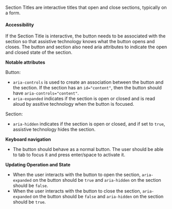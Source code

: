 Section Titles are interactive titles that open and close sections, typically on a form.

<h4 class="site-text-heading--label">Accessibility</h4>
If the Section Title is interactive, the button needs to be associated with the section so that assistive technology knows what the button opens and closes. The button and section also need aria attributes to indicate the open and closed state of the section.

**Notable attributes**

Button:
- `aria-controls` is used to create an association between the button and the section. If the section has an `id="content"`, then the button should have `aria-controls="content"`.
- `aria-expanded` indicates if the section is open or closed and is read aloud by assitive technology when the button is focused.

Section:
- `aria-hidden` indicates if the section is open or closed, and if set to `true`, assistive technology hides the section.


**Keyboard navigation**
- The button should behave as a normal button. The user should be able to tab to focus it and press enter/space to activate it.


**Updating Operation and State**
- When the user interacts with the button to open the section, `aria-expanded` on the button should be `true` and `aria-hidden` on the section should be `false`.
- When the user interacts with the button to close the section, `aria-expanded` on the button should be `false` and `aria-hidden` on the section should be `true`.
